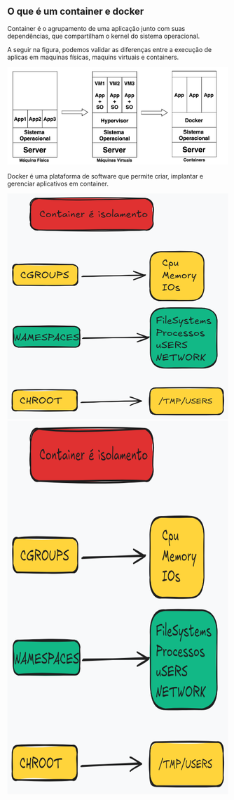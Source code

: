 ## O que é um container e docker

Container é o agrupamento de uma aplicação junto com suas dependências, que compartilham o kernel do sistema operacional.

A seguir na figura, podemos validar as diferenças entre a execução de aplicas em maquinas físicas, maquins virtuais e containers.

![Container](/img/container.png)




Docker é uma plataforma de software que permite criar, implantar e gerenciar aplicativos em container. 




![container01](/img/container01.png)
<img src="/img/container01.png" alt="Descrição da Imagem" width="800" height="850">


